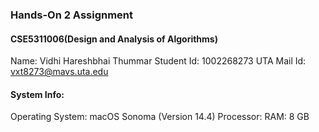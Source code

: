 ### Hands-On 2 Assignment

#### CSE5311006(Design and Analysis of Algorithms)
Name: Vidhi Hareshbhai Thummar
Student Id: 1002268273
UTA Mail Id: vxt8273@mavs.uta.edu

#### System Info:
Operating System: macOS Sonoma (Version 14.4)
Processor: 
RAM: 8 GB
